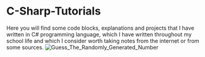 # C-Sharp-Tutorials
Here you will find some code blocks, explanations and projects that I have written in C# programming language, which I have written throughout my school life and which I consider worth taking notes from the internet or from some sources.
![Guess_The_Randomly_Generated_Number](https://user-images.githubusercontent.com/72291563/218927512-14bdc59a-8ff0-4f3f-9a7e-71494bb6adc9.jpg)
